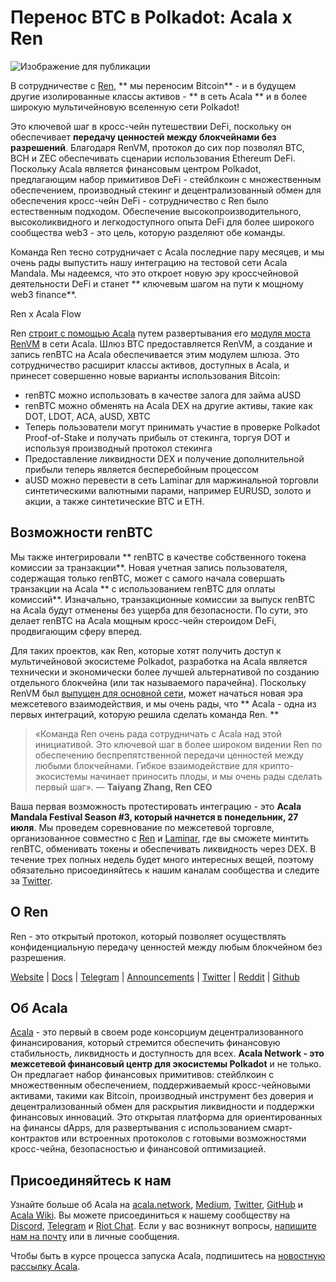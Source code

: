 # Перенос BTC в Polkadot: Acala x Ren

![Изображение для публикации](https://miro.medium.com/max/3200/0*t3D78kECFlwX7T1L)

В сотрудничестве с [ Ren](https://renproject.io/), ** мы переносим Bitcoin** - и в будущем другие изолированные классы активов - ** в сеть Acala ** и в более широкую мультичейновую вселенную сети Polkadot!

Это ключевой шаг в кросс-чейн путешествии DeFi, поскольку он обеспечивает **передачу ценностей между блокчейнами без разрешений**. Благодаря RenVM, протокол до сих пор позволял BTC, BCH и ZEC обеспечивать сценарии использования Ethereum DeFi. Поскольку Acala является финансовым центром Polkadot, предлагающим набор примитивов DeFi - стейблкоин с множественным обеспечением, производный стекинг и децентрализованный обмен для обеспечения кросс-чейн DeFi - сотрудничество с Ren было естественным подходом. Обеспечение высокопроизводительного, высоколиквидного и легкодоступного опыта DeFi для более широкого сообщества web3 - это цель, которую разделяют обе команды.

Команда Ren тесно сотрудничает с Acala последние пару месяцев, и мы очень рады выпустить нашу интеграцию на тестовой сети Acala Mandala. Мы надеемся, что это откроет новую эру кроссчейновой деятельности DeFi и станет ** ключевым шагом на пути к мощному web3 finance**.

Ren x Acala Flow

Ren [строит с помощью Acala](https://github.com/AcalaNetwork/Acala/wiki/U.-Build-with-Acala) путем развертывания его [ модуля моста RenVM](https://github.com/AcalaNetwork/Acala/tree/master/ecosystem-modules/ren/renvm-bridge) в сети Acala. Шлюз BTC предоставляется RenVM, а создание и запись renBTC на Acala обеспечивается этим модулем шлюза. Это сотрудничество расширит классы активов, доступных в Acala, и принесет совершенно новые варианты использования Bitcoin:

- renBTC можно использовать в качестве залога для займа aUSD
- renBTC можно обменять на Acala DEX на другие активы, такие как DOT, LDOT, ACA, aUSD, XBTC
- Теперь пользователи могут принимать участие в проверке Polkadot Proof-of-Stake и получать прибыль от стекинга, торгуя DOT и используя производный протокол стекинга
- Предоставление ликвидности DEX и получение дополнительной прибыли теперь является бесперебойным процессом
- aUSD можно перевести в сеть Laminar для маржинальной торговли синтетическими валютными парами, например EURUSD, золото и акции, а также синтетические BTC и ETH.

## **Возможности renBTC**

Мы также интегрировали ** renBTC в качестве собственного токена комиссии за транзакции**. Новая учетная запись пользователя, содержащая только renBTC, может с самого начала совершать транзакции на Acala ** с использованием renBTC для оплаты комиссий**. Изначально, транзакционные комиссии за выпуск renBTC на Acala будут отменены без ущерба для безопасности. По сути, это делает renBTC на Acala мощным кросс-чейн стероидом DeFi, продвигающим сферу вперед.

Для таких проектов, как Ren, которые хотят получить доступ к мультичейновой экосистеме Polkadot, разработка на Acala является технически и экономически более лучшей альтернативой по созданию отдельного блокчейна (или так называемого парачейна). Поскольку RenVM был [выпущен для основной сети](https://medium.com/renproject/renvm-mainnet-release-98cac4c6fa8e), может начаться новая эра межсетевого взаимодействия, и мы очень рады, что ** Acala - одна из первых интеграций, которую решила сделать команда Ren. **

> «Команда Ren очень рада сотрудничать с Acala над этой инициативой. Это ключевой шаг в более широком видении Ren по обеспечению беспрепятственной передачи ценностей между любыми блокчейнами. Гибкое взаимодействие для крипто-экосистемы начинает приносить плоды, и мы очень рады сделать первый шаг». — **Taiyang Zhang, Ren CEO**

Ваша первая возможность протестировать интеграцию - это **Acala Mandala Festival Season #3, который начнется в понедельник, 27 июля**. Мы проведем соревнование по межсетевой торговле, организованное совместно с [Ren](https://renproject.io/) и [ Laminar](http://laminar.one/), где вы сможете минтить renBTC, обменивать токены и обеспечивать ликвидность через DEX. В течение трех полных недель будет много интересных вещей, поэтому обязательно присоединяйтесь к нашим каналам сообщества и следите за [Twitter](https://twitter.com/AcalaNetwork).

## **О Ren**

Ren - это открытый протокол, который позволяет осуществлять конфиденциальную передачу ценностей между любым блокчейном без разрешения.

[Website](https://renproject.io/) | [Docs](https://docs.renproject.io/ren) | [Telegram](https://t.me/renproject) | [Announcements](https://t.me/renprojectann) | [Twitter](https://twitter.com/renprotocol) | [Reddit](https://www.reddit.com/r/renproject) | [Github](https://github.com/renproject)

## Об Acala

[ Acala](http://acala.network/) - это первый в своем роде консорциум децентрализованного финансирования, который стремится обеспечить финансовую стабильность, ликвидность и доступность для всех. **Acala Network - это межсетевой финансовый центр для экосистемы Polkadot** и не только. Он предлагает набор финансовых примитивов: стейблкоин с множественным обеспечением, поддерживаемый кросс-чейновыми активами, такими как Bitcoin, производный инструмент без доверия и децентрализованный обмен для раскрытия ликвидности и поддержки финансовых инноваций. Это открытая платформа для ориентированных на финансы dApps, для развертывания с использованием смарт-контрактов или встроенных протоколов с готовыми возможностями кросс-чейна, безопасностью и финансовой оптимизацией.

## Присоединяйтесь к нам

Узнайте больше об Acala на [acala.network](https://acala.network/), [Medium](https://medium.com/acalanetwork), [Twitter](https://twitter.com/AcalaNetwork), [GitHub](https://github.com/AcalaNetwork/Acala) и [Acala Wiki](https://github.com/AcalaNetwork/Acala/wiki). Вы можете присоединиться к нашему сообществу на [Discord](https://discord.gg/vdbFVCH), [Telegram](https://t.me/acalaofficial) и [Riot Chat](https://riot.im/app/#/room/#acala:matrix.org). Если у вас возникнут вопросы, [ напишите нам на почту](http://hello@acala.network/) или в личные сообщения.

Чтобы быть в курсе процесса запуска Acala, подпишитесь на [новостную рассылку Acala](https://share.hsforms.com/1X9RxkXk-R62I0VNbATaDXw4h8qc).
